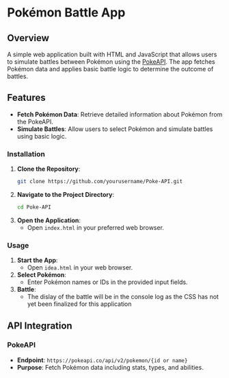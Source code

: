 # Pokémon Battle App

## Overview

A simple web application built with HTML and JavaScript that allows users to simulate battles between Pokémon using the [PokeAPI](https://pokeapi.co/). The app fetches Pokémon data and applies basic battle logic to determine the outcome of battles.

## Features

- **Fetch Pokémon Data**: Retrieve detailed information about Pokémon from the PokeAPI.
- **Simulate Battles**: Allow users to select Pokémon and simulate battles using basic logic.

### Installation

1. **Clone the Repository**:
    ```bash
    git clone https://github.com/yourusername/Poke-API.git
    ```
2. **Navigate to the Project Directory**:
    ```bash
    cd Poke-API
    ```
3. **Open the Application**:
    - Open `index.html` in your preferred web browser.

### Usage

1. **Start the App**:
    - Open `idea.html` in your web browser.
2. **Select Pokémon**:
    - Enter Pokémon names or IDs in the provided input fields.
3. **Battle**:
    - The dislay of the battle will be in the console log as the CSS has not yet been finalized for this application


## API Integration

### PokeAPI

- **Endpoint**: `https://pokeapi.co/api/v2/pokemon/{id or name}`
- **Purpose**: Fetch Pokémon data including stats, types, and abilities.
